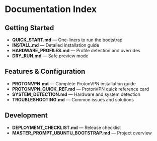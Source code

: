 # Documentation Index

## Getting Started
- **QUICK_START.md** — One-liners to run the bootstrap
- **INSTALL.md** — Detailed installation guide
- **HARDWARE_PROFILES.md** — Profile detection and overrides
- **DRY_RUN.md** — Safe preview mode

## Features & Configuration
- **PROTONVPN.md** — Complete ProtonVPN installation guide
- **PROTONVPN_QUICK_REF.md** — ProtonVPN quick reference card
- **SYSTEM_DETECTION.md** — Hardware and system detection
- **TROUBLESHOOTING.md** — Common issues and solutions

## Development
- **DEPLOYMENT_CHECKLIST.md** — Release checklist
- **MASTER_PROMPT_UBUNTU_BOOTSTRAP.md** — Project overview

